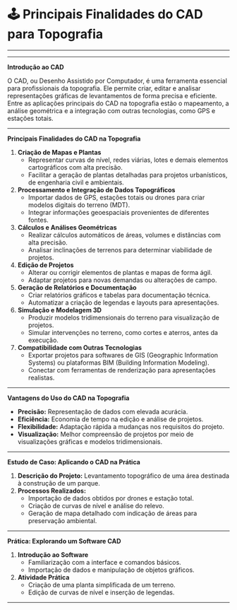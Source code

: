 # 🕹️ Principais Finalidades do CAD para Topografia



***



***

**Introdução ao CAD**

O CAD, ou Desenho Assistido por Computador, é uma ferramenta essencial para profissionais da topografia. Ele permite criar, editar e analisar representações gráficas de levantamentos de forma precisa e eficiente. Entre as aplicações principais do CAD na topografia estão o mapeamento, a análise geométrica e a integração com outras tecnologias, como GPS e estações totais.

***

**Principais Finalidades do CAD na Topografia**

1. **Criação de Mapas e Plantas**
   * Representar curvas de nível, redes viárias, lotes e demais elementos cartográficos com alta precisão.
   * Facilitar a geração de plantas detalhadas para projetos urbanísticos, de engenharia civil e ambientais.
2. **Processamento e Integração de Dados Topográficos**
   * Importar dados de GPS, estações totais ou drones para criar modelos digitais do terreno (MDT).
   * Integrar informações geoespaciais provenientes de diferentes fontes.
3. **Cálculos e Análises Geométricas**
   * Realizar cálculos automáticos de áreas, volumes e distâncias com alta precisão.
   * Analisar inclinações de terrenos para determinar viabilidade de projetos.
4. **Edição de Projetos**
   * Alterar ou corrigir elementos de plantas e mapas de forma ágil.
   * Adaptar projetos para novas demandas ou alterações de campo.
5. **Geração de Relatórios e Documentação**
   * Criar relatórios gráficos e tabelas para documentação técnica.
   * Automatizar a criação de legendas e layouts para apresentações.
6. **Simulação e Modelagem 3D**
   * Produzir modelos tridimensionais do terreno para visualização de projetos.
   * Simular intervenções no terreno, como cortes e aterros, antes da execução.
7. **Compatibilidade com Outras Tecnologias**
   * Exportar projetos para softwares de GIS (Geographic Information Systems) ou plataformas BIM (Building Information Modeling).
   * Conectar com ferramentas de renderização para apresentações realistas.

***

**Vantagens do Uso do CAD na Topografia**

* **Precisão:** Representação de dados com elevada acurácia.
* **Eficiência:** Economia de tempo na edição e análise de projetos.
* **Flexibilidade:** Adaptação rápida a mudanças nos requisitos do projeto.
* **Visualização:** Melhor compreensão de projetos por meio de visualizações gráficas e modelos tridimensionais.

***

**Estudo de Caso: Aplicando o CAD na Prática**

1. **Descrição do Projeto:** Levantamento topográfico de uma área destinada à construção de um parque.
2. **Processos Realizados:**
   * Importação de dados obtidos por drones e estação total.
   * Criação de curvas de nível e análise do relevo.
   * Geração de mapa detalhado com indicação de áreas para preservação ambiental.

***

**Prática: Explorando um Software CAD**

1. **Introdução ao Software**
   * Familiarização com a interface e comandos básicos.
   * Importação de dados e manipulação de objetos gráficos.
2. **Atividade Prática**
   * Criação de uma planta simplificada de um terreno.
   * Edição de curvas de nível e inserção de legendas.

***
